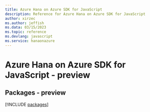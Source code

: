 ```yaml
---
title: Azure Hana on Azure SDK for JavaScript
description: Reference for Azure Hana on Azure SDK for JavaScript
author: xirzec
ms.author: jeffish
ms.data: 03/15/2023
ms.topic: reference
ms.devlang: javascript
ms.service: hanaonazure
---
```

# Azure Hana on Azure SDK for JavaScript - preview
## Packages - preview
[!INCLUDE [packages](hana-on-azure-index.md)]